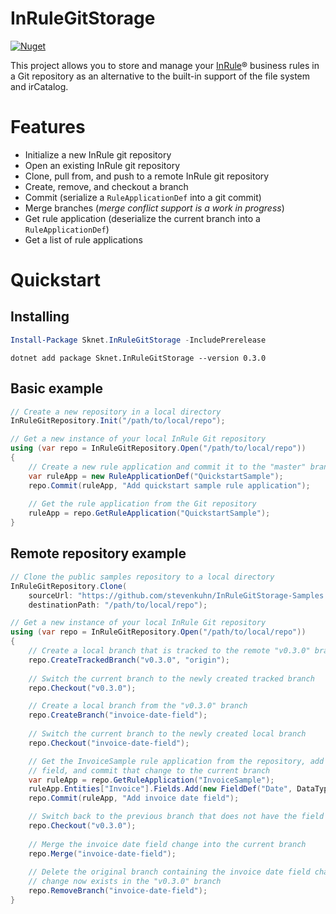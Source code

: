 InRuleGitStorage
====

[![Nuget](https://img.shields.io/nuget/vpre/Sknet.InRuleGitStorage)](https://www.nuget.org/packages/Sknet.InRuleGitStorage)

This project allows you to store and manage your [InRule](https://www.inrule.com/)® business rules in a Git repository as an alternative to the built-in support of the file system and irCatalog.

# Features

- Initialize a new InRule git repository
- Open an existing InRule git repository
- Clone, pull from, and push to a remote InRule git repository
- Create, remove, and checkout a branch
- Commit (serialize a `RuleApplicationDef` into a git commit)
- Merge branches (_merge conflict support is a work in progress_)
- Get rule application (deserialize the current branch into a `RuleApplicationDef`)
- Get a list of rule applications

# Quickstart

## Installing

```powershell
Install-Package Sknet.InRuleGitStorage -IncludePrerelease
```

```batch
dotnet add package Sknet.InRuleGitStorage --version 0.3.0
```

## Basic example

```csharp
// Create a new repository in a local directory
InRuleGitRepository.Init("/path/to/local/repo");

// Get a new instance of your local InRule Git repository
using (var repo = InRuleGitRepository.Open("/path/to/local/repo"))
{
    // Create a new rule application and commit it to the "master" branch
    var ruleApp = new RuleApplicationDef("QuickstartSample");
    repo.Commit(ruleApp, "Add quickstart sample rule application");
    
    // Get the rule application from the Git repository
    ruleApp = repo.GetRuleApplication("QuickstartSample");
}
```

## Remote repository example

```csharp
// Clone the public samples repository to a local directory
InRuleGitRepository.Clone(
    sourceUrl: "https://github.com/stevenkuhn/InRuleGitStorage-Samples.git",
    destinationPath: "/path/to/local/repo");

// Get a new instance of your local InRule Git repository
using (var repo = InRuleGitRepository.Open("/path/to/local/repo"))
{
    // Create a local branch that is tracked to the remote "v0.3.0" branch
    repo.CreateTrackedBranch("v0.3.0", "origin");
    
    // Switch the current branch to the newly created tracked branch
    repo.Checkout("v0.3.0");

    // Create a local branch from the "v0.3.0" branch
    repo.CreateBranch("invoice-date-field");
    
    // Switch the current branch to the newly created local branch
    repo.Checkout("invoice-date-field");

    // Get the InvoiceSample rule application from the repository, add an invoice date
    // field, and commit that change to the current branch
    var ruleApp = repo.GetRuleApplication("InvoiceSample");
    ruleApp.Entities["Invoice"].Fields.Add(new FieldDef("Date", DataType.DateTime));
    repo.Commit(ruleApp, "Add invoice date field");

    // Switch back to the previous branch that does not have the field change
    repo.Checkout("v0.3.0");
    
    // Merge the invoice date field change into the current branch
    repo.Merge("invoice-date-field");
    
    // Delete the original branch containing the invoice date field change since the
    // change now exists in the "v0.3.0" branch
    repo.RemoveBranch("invoice-date-field");
}
```
